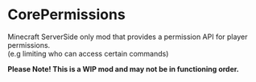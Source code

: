 # CorePermissions
Minecraft ServerSide only mod that provides a permission API for player permissions.  
(e.g limiting who can access certain commands)  
  
**Please Note! This is a WIP mod and may not be in functioning order.**
